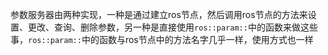 参数服务器由两种实现，一种是通过建立ros节点，然后调用ros节点的方法来设置、更改、查询、删除参数，另一种是直接使用`ros::param::`中的函数来做这些事，`ros::param::`中的函数与ros节点中的方法名字几乎一样，使用方式也一样